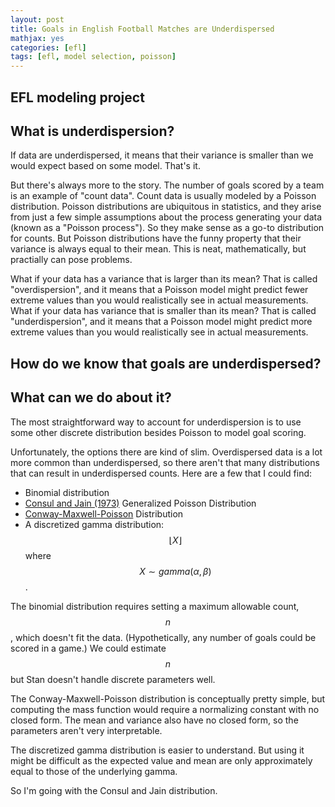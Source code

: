```yaml
---
layout: post
title: Goals in English Football Matches are Underdispersed
mathjax: yes
categories: [efl]
tags: [efl, model selection, poisson]
---
```




## EFL modeling project

## What is underdispersion?

If data are underdispersed, it means that their variance is smaller than we would expect based on some model. That's it.

But there's always more to the story. The number of goals scored by a team is an example of "count data". Count data is usually modeled by a Poisson distribution. Poisson distributions are ubiquitous in statistics, and they arise from just a few simple assumptions about the process generating your data (known as a "Poisson process"). So they make sense as a go-to distribution for counts. But Poisson distributions have the funny property that their variance is always equal to their mean. This is neat, mathematically, but practially can pose problems.

What if your data has a variance that is larger than its mean? That is called "overdispersion", and it means that a Poisson model might predict fewer extreme values than you would realistically see in actual measurements. What if your data has variance that is smaller than its mean? That is called "underdispersion", and it means that a Poisson model might predict more extreme values than you would realistically see in actual measurements.

## How do we know that goals are underdispersed?

## What can we do about it?

The most straightforward way to account for underdispersion is to use some other discrete distribution besides Poisson to model goal scoring. 

Unfortunately, the options there are kind of slim. Overdispersed data is a lot more common than underdispersed, so there aren't that many distributions that can result in underdispersed counts. Here are a few that I could find:
* Binomial distribution
* [Consul and Jain (1973)](https://www.jstor.org/stable/1267389) Generalized Poisson Distribution
* [Conway-Maxwell-Poisson](https://en.wikipedia.org/wiki/Conway%E2%80%93Maxwell%E2%80%93Poisson_distribution) Distribution
* A discretized gamma distribution: $$\lfloor X \rfloor$$ where $$X \sim gamma(\alpha, \beta)$$.

The binomial distribution requires setting a maximum allowable count, $$n$$, which doesn't fit the data. (Hypothetically, any number of goals could be scored in a game.) We could estimate $$n$$ but Stan doesn't handle discrete parameters well.

The Conway-Maxwell-Poisson distribution is conceptually pretty simple, but computing the mass function would require a normalizing constant with no closed form. The mean and variance also have no closed form, so the parameters aren't very interpretable.

The discretized gamma distribution is easier to understand. But using it might be difficult as the expected value and mean are only approximately equal to those of the underlying gamma.

So I'm going with the Consul and Jain distribution. 


